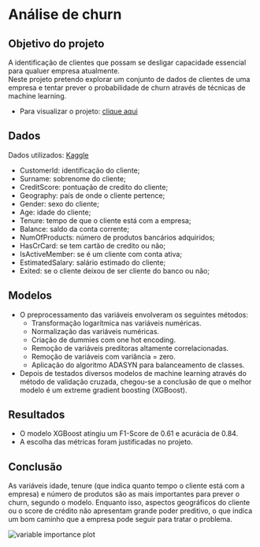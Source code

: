 
<!-- README.md is generated from README.Rmd. Please edit that file -->

# Análise de churn

## Objetivo do projeto

A identificação de clientes que possam se desligar capacidade essencial
para qualuer empresa atualmente.  
Neste projeto pretendo explorar um conjunto de dados de clientes de uma
empresa e tentar prever o probabilidade de churn através de técnicas de
machine learning.

-   Para visualizar o projeto: [clique
    aqui](https://github.com/RodrigoFP51/Analise_churn/blob/master/Churn.md)

## Dados

Dados utilizados:
[Kaggle](https://www.kaggle.com/shubh0799/churn-modelling)

-   CustomerId: identificação do cliente;
-   Surname: sobrenome do cliente;
-   CreditScore: pontuação de credito do cliente;
-   Geography: país de onde o cliente pertence;
-   Gender: sexo do cliente;
-   Age: idade do cliente;
-   Tenure: tempo de que o cliente está com a empresa;
-   Balance: saldo da conta corrente;
-   NumOfProducts: número de produtos bancários adquiridos;
-   HasCrCard: se tem cartão de credito ou não;
-   IsActiveMember: se é um cliente com conta ativa;
-   EstimatedSalary: salário estimado do cliente;
-   Exited: se o cliente deixou de ser cliente do banco ou não;

## Modelos

-   O preprocessamento das variáveis envolveram os seguintes métodos:
    -   Transformação logarítmica nas variáveis numéricas.
    -   Normalização das variáveis numéricas.
    -   Criação de dummies com one hot encoding.
    -   Remoção de variáveis preditoras altamente correlacionadas.
    -   Remoção de variáveis com variância = zero.
    -   Aplicação do algoritmo ADASYN para balanceamento de classes.
-   Depois de testados diversos modelos de machine learning através do
    método de validação cruzada, chegou-se a conclusão de que o melhor
    modelo é um extreme gradient boosting (XGBoost).

## Resultados

-   O modelo XGBoost atingiu um F1-Score de 0.61 e acurácia de 0.84.  
-   A escolha das métricas foram justificadas no projeto.

## Conclusão

As variáveis idade, tenure (que indica quanto tempo o cliente está com a
empresa) e número de produtos são as mais importantes para prever o
churn, segundo o modelo. Enquanto isso, aspectos geográficos do cliente
ou o score de crédito não apresentam grande poder preditivo, o que
indica um bom caminho que a empresa pode seguir para tratar o problema.

![variable importance
plot](Churn_files/figure-gfm/unnamed-chunk-22-1.png)
